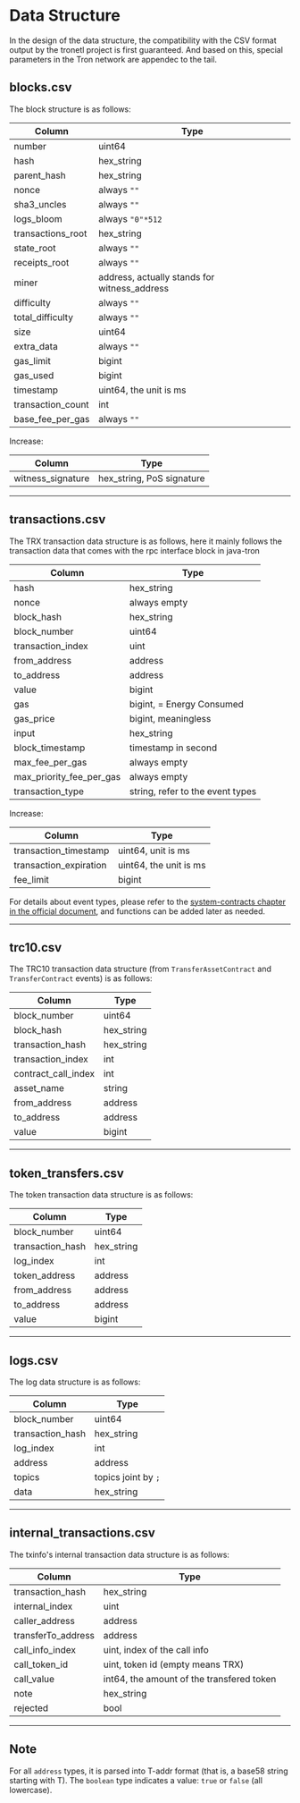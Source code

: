 
# Data Structure

In the design of the data structure, the compatibility with the CSV format output by the tronetl project is first guaranteed.
And based on this, special parameters in the Tron network are appendec to the tail.

## blocks.csv

The block structure is as follows:

| Column            | Type                                         |
| ----------------- | -------------------------------------------- |
| number            | uint64                                       |
| hash              | hex_string                                   |
| parent_hash       | hex_string                                   |
| nonce             | always `""`                                  |
| sha3_uncles       | always `""`                                  |
| logs_bloom        | always `"0"*512`                             |
| transactions_root | hex_string                                   |
| state_root        | always `""`                                  |
| receipts_root     | always `""`                                  |
| miner             | address, actually stands for witness_address |
| difficulty        | always `""`                                  |
| total_difficulty  | always `""`                                  |
| size              | uint64                                       |
| extra_data        | always `""`                                  |
| gas_limit         | bigint                                       |
| gas_used          | bigint                                       |
| timestamp         | uint64, the unit is ms                       |
| transaction_count | int                                          |
| base_fee_per_gas  | always `""`                                  |

Increase:

| Column            | Type                      |
| ----------------- | ------------------------- |
| witness_signature | hex_string, PoS signature |

---

## transactions.csv

The TRX transaction data structure is as follows, here it mainly follows the transaction data that comes with the rpc interface block in java-tron

| Column                   | Type                             |
| ------------------------ | -------------------------------- |
| hash                     | hex_string                       |
| nonce                    | always empty                     |
| block_hash               | hex_string                       |
| block_number             | uint64                           |
| transaction_index        | uint                             |
| from_address             | address                          |
| to_address               | address                          |
| value                    | bigint                           |
| gas                      | bigint, = Energy Consumed        |
| gas_price                | bigint, meaningless              |
| input                    | hex_string                       |
| block_timestamp          | timestamp in second              |
| max_fee_per_gas          | always empty                     |
| max_priority_fee_per_gas | always empty                     |
| transaction_type         | string, refer to the event types |

Increase:

| Column                 | Type                                    |
| ---------------------- | --------------------------------------- |
| transaction_timestamp  | uint64, unit is ms                      |
| transaction_expiration | uint64, the unit is ms                  |
| fee_limit              | bigint                                  |


For details about event types, please refer to the [system-contracts chapter in the official document](https://tronprotocol.github.io/documentation-en/mechanism-algorithm/system-contracts/), and functions can be added later as needed.

---

## trc10.csv

The TRC10 transaction data structure (from `TransferAssetContract` and `TransferContract` events) is as follows:

| Column              | Type       |
| ------------------- | ---------- |
| block_number        | uint64     |
| block_hash          | hex_string |
| transaction_hash    | hex_string |
| transaction_index   | int        |
| contract_call_index | int        |
| asset_name          | string     |
| from_address        | address    |
| to_address          | address    |
| value               | bigint     |


---


## token_transfers.csv

The token transaction data structure is as follows:

| Column           | Type       |
| ---------------- | ---------- |
| block_number     | uint64     |
| transaction_hash | hex_string |
| log_index        | int        |
| token_address    | address    |
| from_address     | address    |
| to_address       | address    |
| value            | bigint     |

---

## logs.csv

The log data structure is as follows:

| Column           | Type                |
| ---------------- | ------------------- |
| block_number     | uint64              |
| transaction_hash | hex_string          |
| log_index        | int                 |
| address          | address             |
| topics           | topics joint by `;` |
| data             | hex_string          |

---

## internal_transactions.csv

The txinfo's internal transaction data structure is as follows:

| Column             | Type                                      |
| ------------------ | ----------------------------------------- |
| transaction_hash   | hex_string                                |
| internal_index     | uint                                      |
| caller_address     | address                                   |
| transferTo_address | address                                   |
| call_info_index    | uint, index of the call info              |
| call_token_id      | uint, token id (empty means TRX)          |
| call_value         | int64, the amount of the transfered token |
| note               | hex_string                                |
| rejected           | bool                                      |

---


## Note

For all `address` types, it is parsed into T-addr format (that is, a base58 string starting with T).
The `boolean` type indicates a value: `true` or `false` (all lowercase).
